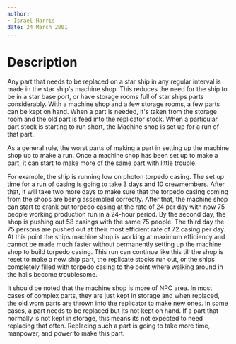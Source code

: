 ```yaml
---
author:
- Israel Harris
date: 24 March 2001
...
```


Description
===========

Any part that needs to be replaced on a star ship in any regular
interval is made in the star ship's machine shop. This reduces the need
for the ship to be in a star base port, or have storage rooms full of
star ships parts considerably. With a machine shop and a few storage
rooms, a few parts can be kept on hand. When a part is needed, it's
taken from the storage room and the old part is feed into the replicator
stock. When a particular part stock is starting to run short, the
Machine shop is set up for a run of that part.

As a general rule, the worst parts of making a part in setting up the
machine shop up to make a run. Once a machine shop has been set up to
make a part, it can start to make more of the same part with little
trouble.

For example, the ship is running low on photon torpedo casing. The set
up time for a run of casing is going to take 3 days and 10 crewmembers.
After that, it will take two more days to make sure that the torpedo
casing coming from the shops are being assembled correctly. After that,
the machine shop can start to crank out torpedo casing at the rate of 24
per day with now 75 people working production run in a 24-hour period.
By the second day, the shop is pushing out 58 casings with the same 75
people. The third day the 75 persons are pushed out at their most
efficient rate of 72 casing per day. At this point the ships machine
shop is working at maximum efficiency and cannot be made much faster
without permanently setting up the machine shop to build torpedo casing.
This run can continue like this till the shop is reset to make a new
ship part, the replicate stocks run out, or the ships completely filled
with torpedo casing to the point where walking around in the halls
become troublesome.

It should be noted that the machine shop is more of NPC area. In most
cases of complex parts, they are just kept in storage and when replaced,
the old worn parts are thrown into the replicator to make new ones. In
some cases, a part needs to be replaced but its not kept on hand. If a
part that normally is not kept in storage, this means its not expected
to need replacing that often. Replacing such a part is going to take
more time, manpower, and power to make this part.
